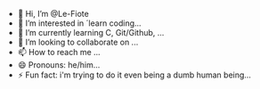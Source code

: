 - 👋 Hi, I’m @Le-Fiote
- 👀 I’m interested in ´learn coding...
- 🌱 I’m currently learning C, Git/Github, ...
- 💞️ I’m looking to collaborate on ...
- 📫 How to reach me ...
- 😄 Pronouns: he/him...
- ⚡ Fun fact: i'm trying to do it even being a dumb human being...

<!---
Le-Fiote/Le-Fiote is a ✨ special ✨ repository because its `README.md` (this file) appears on your GitHub profile.
You can click the Preview link to take a look at your changes.
--->
